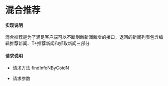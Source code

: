 # 混合推荐

#### **实现说明**  

混合推荐是为了满足客户端可以不断刷新新闻新增的接口，返回的新闻列表包含编辑推荐新闻、T+推荐新闻和抓取新闻三部分

#### **请求说明**

* 请求方法 findInfoNByCoidN

* 请求参数



